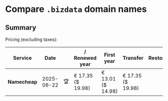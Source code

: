 # Compare `.bizdata` domain names

## Summary

Pricing (excluding taxes):

| Service | Date |  | / Renewed year | First year | Transfer | Restoration |
|--|--|--|--|--|--|--|
| **Namecheap** | 2025-06-22 | 🏆 | € 17.35<br>($ 19.98) | € 13.01<br>($ 14.98) | € 17.35<br>($ 19.98) |  |
